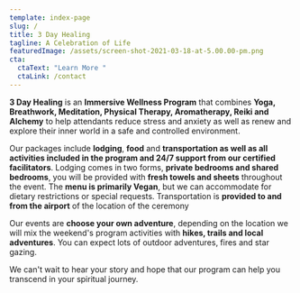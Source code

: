 ```yaml
---
template: index-page
slug: /
title: 3 Day Healing
tagline: A Celebration of Life
featuredImage: /assets/screen-shot-2021-03-18-at-5.00.00-pm.png
cta:
  ctaText: "Learn More "
  ctaLink: /contact
---
```

**3 Day Healing** is an **Immersive Wellness Program** that combines **Yoga, Breathwork, Meditation, Physical Therapy, Aromatherapy, Reiki and Alchemy** to help attendants reduce stress and anxiety as well as renew and explore their inner world in a safe and controlled environment. 

Our packages include **lodging**, **food** and **transportation as well as all activities included in the program and 24/7 support from our certified facilitators**. Lodging comes in two forms, **private bedrooms and shared bedrooms**, you will be provided with **fresh towels and sheets** throughout the event. The **menu is primarily Vegan**, but we can accommodate for dietary restrictions or special requests. Transportation is **provided to and from the airport** of the location of the ceremony 

Our events are **choose your own adventure**, depending on the location we will mix the weekend's program activities with **hikes, trails and local adventures**. You can expect lots of outdoor adventures, fires and star gazing. 

We can't wait to hear your story and hope that our program can help you transcend in your spiritual journey.